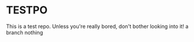 # TESTPO
This is a test repo. Unless you're really bored, don't bother looking into it! 
a branch nothing 
